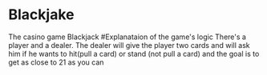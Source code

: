 # Blackjake
The casino game Blackjack
#Explanataion of the game's logic
There's a player and a dealer. The dealer will give the player two cards and will ask him if he wants to hit(pull a card) or stand (not pull a card) and the goal is to get as close to  21 as you can 
